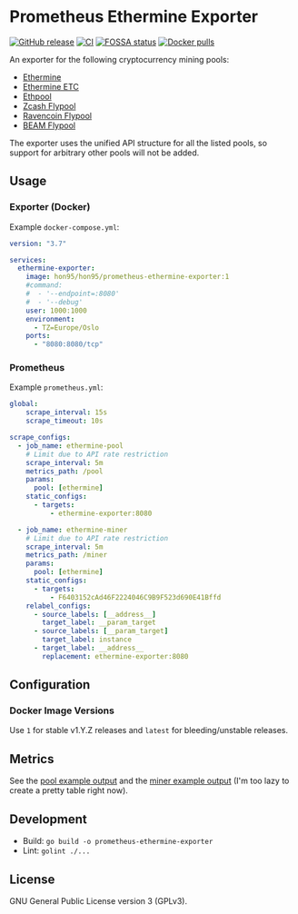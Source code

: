 # Prometheus Ethermine Exporter

[![GitHub release](https://img.shields.io/github/v/release/HON95/prometheus-ethermine-exporter?label=Version)](https://github.com/HON95/prometheus-ethermine-exporter/releases)
[![CI](https://github.com/HON95/prometheus-ethermine-exporter/workflows/CI/badge.svg?branch=master)](https://github.com/HON95/prometheus-ethermine-exporter/actions?query=workflow%3ACI)
[![FOSSA status](https://app.fossa.com/api/projects/git%2Bgithub.com%2FHON95%2Fprometheus-ethermine-exporter.svg?type=shield)](https://app.fossa.com/projects/git%2Bgithub.com%2FHON95%2Fprometheus-ethermine-exporter?ref=badge_shield)
[![Docker pulls](https://img.shields.io/docker/pulls/hon95/prometheus-ethermine-exporter?label=Docker%20Hub)](https://hub.docker.com/r/hon95/prometheus-ethermine-exporter)

An exporter for the following cryptocurrency mining pools:

- [Ethermine](https://ethermine.org/)
- [Ethermine ETC](https://etc.ethermine.org/)
- [Ethpool](https://ethpool.org/)
- [Zcash Flypool](https://zcash.flypool.org/)
- [Ravencoin Flypool](https://ravencoin.flypool.org/)
- [BEAM Flypool](https://beam.flypool.org/)

The exporter uses the unified API structure for all the listed pools, so support for arbitrary other pools will not be added.

## Usage

### Exporter (Docker)

Example `docker-compose.yml`:

```yaml
version: "3.7"

services:
  ethermine-exporter:
    image: hon95/hon95/prometheus-ethermine-exporter:1
    #command:
    #  - '--endpoint=:8080'
    #  - '--debug'
    user: 1000:1000
    environment:
      - TZ=Europe/Oslo
    ports:
      - "8080:8080/tcp"
```

### Prometheus

Example `prometheus.yml`:

```yaml
global:
    scrape_interval: 15s
    scrape_timeout: 10s

scrape_configs:
  - job_name: ethermine-pool
    # Limit due to API rate restriction
    scrape_interval: 5m
    metrics_path: /pool
    params:
      pool: [ethermine]
    static_configs:
      - targets:
          - ethermine-exporter:8080

  - job_name: ethermine-miner
    # Limit due to API rate restriction
    scrape_interval: 5m
    metrics_path: /miner
    params:
      pool: [ethermine]
    static_configs:
      - targets:
          - F6403152cAd46F2224046C9B9F523d690E41Bffd
    relabel_configs:
      - source_labels: [__address__]
        target_label: __param_target
      - source_labels: [__param_target]
        target_label: instance
      - target_label: __address__
        replacement: ethermine-exporter:8080
```

## Configuration

### Docker Image Versions

Use `1` for stable v1.Y.Z releases and `latest` for bleeding/unstable releases.

## Metrics

See the [pool example output](examples/output-pool.txt) and the [miner example output](examples/output-miner.txt) (I'm too lazy to create a pretty table right now).

## Development

- Build: `go build -o prometheus-ethermine-exporter`
- Lint: `golint ./...`

## License

GNU General Public License version 3 (GPLv3).
